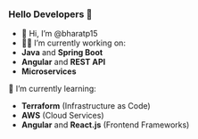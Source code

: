  ### Hello Developers 👋
- 👋 Hi, I’m @bharatp15
- 👨‍💻 I’m currently working on:
- **Java** and **Spring Boot**
- **Angular** and **REST API**
- **Microservices**

🌱 I’m currently learning:
- **Terraform** (Infrastructure as Code)
- **AWS** (Cloud Services)
- **Angular** and **React.js** (Frontend Frameworks)
